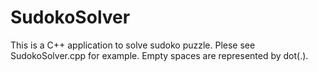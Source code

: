 # SudokoSolver
This is a C++ application to solve sudoko puzzle. Plese see SudokoSolver.cpp for example.
Empty spaces are represented by dot(.).
